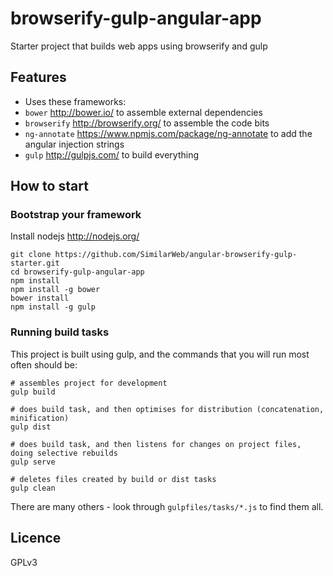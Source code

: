 # browserify-gulp-angular-app

Starter project that builds web apps using browserify and gulp

## Features

- Uses these frameworks:
- `bower` http://bower.io/ to assemble external dependencies
- `browserify` http://browserify.org/ to assemble the code bits
- `ng-annotate` https://www.npmjs.com/package/ng-annotate to add the angular injection strings
- `gulp` http://gulpjs.com/ to build everything

## How to start

### Bootstrap your framework

Install nodejs http://nodejs.org/

    git clone https://github.com/SimilarWeb/angular-browserify-gulp-starter.git
    cd browserify-gulp-angular-app
    npm install   
    npm install -g bower
    bower install
    npm install -g gulp

### Running build tasks

This project is built using gulp,
and the commands that you will run most often should be:

    # assembles project for development
    gulp build

    # does build task, and then optimises for distribution (concatenation, minification)
    gulp dist

    # does build task, and then listens for changes on project files, doing selective rebuilds
    gulp serve

    # deletes files created by build or dist tasks
    gulp clean

There are many others - look through `gulpfiles/tasks/*.js` to find them all.

## Licence

GPLv3
